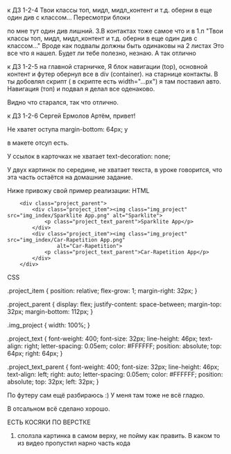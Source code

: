 к ДЗ 1-2-4
Твои классы топ, мидл, мидл_контент и т.д. оберни в еще один див с классом...
Пересмотри блоки <div class="middle">
<div class="middle__content">
<div class="middle__info"> по мне тут один див лишний. 3.В контактах тоже самое что и в 1.п "Твои классы топ, мидл, мидл_контент и т.д. оберни в еще один див с классом..."
Вроде как подвалы должны быть одинаковы на 2 листах Это все что я нашел. Будет ли тебе полезно, незнаю. А так отлично

к ДЗ 1-2-5
на главной старничке, Я блок навигации (top), основной контент и футер обернул все в div (container).
на старнице контакты. В ты добовлял скрипт ( в скрипте есть width="...px") я там поставил авто.
Навигация (топ) и подвал я делал все оденаково.

Видно что старался, так что отлично.

к ДЗ 1-2-6
Сергей Ермолов
Артём, привет!

Не хватет оступа margin-bottom: 64px; у <div class="top"> в макете отсуп есть.

У ссылок в карточках не хватает text-decoration: none;

У двух картинок по середине, не хватает текста, в уроке говорится, что эта часть остаётся на домашние задание.

Ниже привожу свой пример реализации:
HTML

        <div class="project_parent">
            <div class="project_item"><img class="img_project" src="img_index/Sparklite App.png" alt="Sparklite">
                <p class="project_text_parent">Sparklite App</p>
            </div>
            <div class="project_item"><img class="img_project" src="img_index/Car-Rapetition App.png"
                    alt="Car-Rapetition">
                <p class="project_text_parent">Car-Rapetition App</p>
            </div>
        </div>

CSS

.project_item {
position: relative;
flex-grow: 1;
margin-right: 32px;
}

.project_parent {
display: flex;
justify-content: space-between;
margin-top: 32px;
margin-bottom: 112px;
}

.img_project {
width: 100%;
}

.project_text {
font-weight: 400;
font-size: 32px;
line-height: 46px;
text-align: right;
letter-spacing: 0.05em;
color: #FFFFFF;
position: absolute;
top: 64px;
right: 64px;
}

.project_text_parent {
font-weight: 400;
font-size: 32px;
line-height: 46px;
text-align: left;
right: auto;
letter-spacing: 0.05em;
color: #FFFFFF;
position: absolute;
top: 32px;
left: 32px;
}

По футеру сам ещё разбираюсь :)
У меня там тоже не всё гладко.

В отсальном всё сделано хорошо.



  ЕСТЬ КОСЯКИ ПО ВЕРСТКЕ
  1) сползла картинка в самом верху, не пойму как править. В каком то из видео пропустил нарно часть кода
